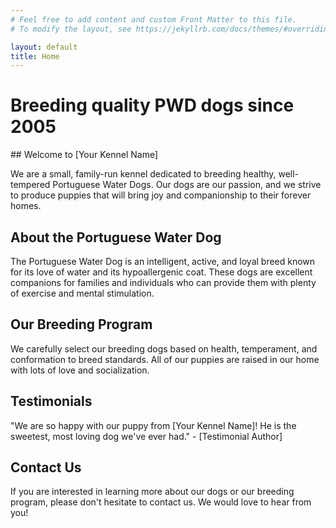 ```yaml
---
# Feel free to add content and custom Front Matter to this file.
# To modify the layout, see https://jekyllrb.com/docs/themes/#overriding-theme-defaults

layout: default
title: Home
---
```


<div class="hero-image parralax" style="background-image: url('assets/arthy_hero.jpg')">
  <div class="hero-text">
    <h1>Breeding quality PWD dogs since 2005</h1>
  </div>
</div>

<div class="wrapper">
   ## Welcome to [Your Kennel Name]
  
   <p> We are a small, family-run kennel dedicated to breeding healthy, well-tempered Portuguese Water Dogs. Our dogs are our passion, and we strive to produce puppies that will bring joy and companionship to their forever homes. </p>

   ## About the Portuguese Water Dog
   
   <p>The Portuguese Water Dog is an intelligent, active, and loyal breed known for its love of water and its hypoallergenic coat. These dogs are excellent companions for families and individuals who can provide them with plenty of exercise and mental stimulation.</p>
  
   ## Our Breeding Program
  
   <p>We carefully select our breeding dogs based on health, temperament, and conformation to breed standards. All of our puppies are raised in our home with lots of love and socialization.</p>

   ## Testimonials

   <p>"We are so happy with our puppy from [Your Kennel Name]! He is the sweetest, most loving dog we've ever had." - [Testimonial Author]</p>

   ## Contact Us
  
   <p>If you are interested in learning more about our dogs or our breeding program, please don't hesitate to contact us. We would love to hear from you!</p>
</div>
